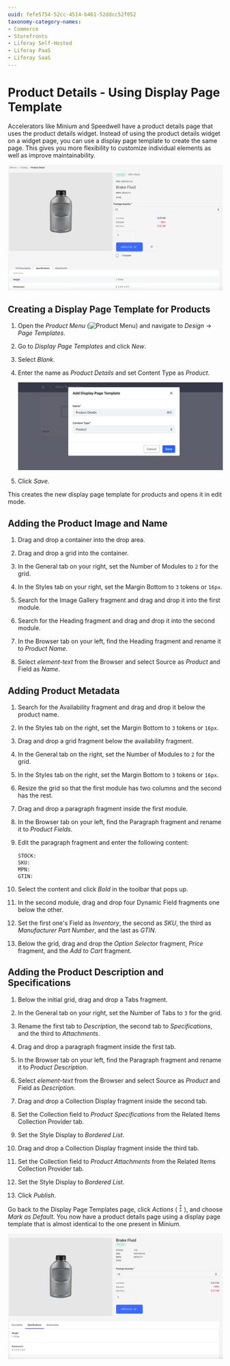 ```yaml
---
uuid: fefe5754-52cc-4514-b461-52ddcc52f052
taxonomy-category-names:
- Commerce
- Storefronts
- Liferay Self-Hosted
- Liferay PaaS
- Liferay SaaS
---
```


# Product Details - Using Display Page Template

Accelerators like Minium and Speedwell have a product details page that uses the product details widget. Instead of using the product details widget on a widget page, you can use a display page template to create the same page. This gives you more flexibility to customize individual elements as well as improve maintainability.

![Existing product details page available out-of-the-box with Minium.](./product-details-using-display-page-template/images/01.png)

## Creating a Display Page Template for Products

1. Open the *Product Menu* (![Product Menu](../../images/icon-product-menu.png)) and navigate to *Design* &rarr; *Page Templates*.

1. Go to *Display Page Templates* and click *New*.

1. Select *Blank*.

1. Enter the name as *Product Details* and set Content Type as *Product*.

   ![Create a new display page template.](./product-details-using-display-page-template/images/02.png)

1. Click *Save*.

This creates the new display page template for products and opens it in edit mode.

## Adding the Product Image and Name

1. Drag and drop a container into the drop area.

1. Drag and drop a grid into the container.

1. In the General tab on your right, set the Number of Modules to `2` for the grid.

1. In the Styles tab on your right, set the Margin Bottom to `3` tokens or `16px`.

1. Search for the Image Gallery fragment and drag and drop it into the first module.

1. Search for the Heading fragment and drag and drop it into the second module.

1. In the Browser tab on your left, find the Heading fragment and rename it to *Product Name*.

1. Select *element-text* from the Browser and select Source as *Product* and Field as *Name*.

## Adding Product Metadata

1. Search for the Availability fragment and drag and drop it below the product name.

1. In the Styles tab on the right, set the Margin Bottom to `3` tokens or `16px`.

1. Drag and drop a grid fragment below the availability fragment.

1. In the General tab on the right, set the Number of Modules to `2` for the grid.

1. In the Styles tab on the right, set the Margin Bottom to `3` tokens or `16px`.

1. Resize the grid so that the first module has two columns and the second has the rest.

1. Drag and drop a paragraph fragment inside the first module.

1. In the Browser tab on your left, find the Paragraph fragment and rename it to *Product Fields*.

1. Edit the paragraph fragment and enter the following content:

   ```
   STOCK:
   SKU:
   MPN:
   GTIN:
   ```

1. Select the content and click *Bold* in the toolbar that pops up.

1. In the second module, drag and drop four Dynamic Field fragments one below the other.

1. Set the first one's Field as *Inventory*, the second as *SKU*, the third as *Manufacturer Part Number*, and the last as *GTIN*.

1. Below the grid, drag and drop the *Option Selector* fragment, *Price* fragment, and the *Add to Cart* fragment.

## Adding the Product Description and Specifications

1. Below the initial grid, drag and drop a Tabs fragment.

1. In the General tab on your right, set the Number of Tabs to `3` for the grid.

1. Rename the first tab to *Description*, the second tab to *Specifications*, and the third to *Attachments*.

1. Drag and drop a paragraph fragment inside the first tab.

1. In the Browser tab on your left, find the Paragraph fragment and rename it to *Product Description*.

1. Select *element-text* from the Browser and select Source as *Product* and Field as *Description*.

1. Drag and drop a Collection Display fragment inside the second tab.

1. Set the Collection field to *Product Specifications* from the Related Items Collection Provider tab.

1. Set the Style Display to *Bordered List*.

1. Drag and drop a Collection Display fragment inside the third tab.

1. Set the Collection field to *Product Attachments* from the Related Items Collection Provider tab.

1. Set the Style Display to *Bordered List*.

1. Click *Publish*.

Go back to the Display Page Templates page, click *Actions* (![Actions icon](../../images/icon-actions.png)), and choose *Mark as Default*. You now have a product details page using a display page template that is almost identical to the one present in Minium.

![The new product details page created using a display page template.](./product-details-using-display-page-template/images/03.png)
